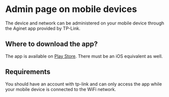 # Admin page on mobile devices
The device and network can be administered on your mobile device through the Aginet app provided by TP-Link.

## Where to download the app?
The app is available on [Play Store](https://play.google.com/store/apps/details?id=com.tplink.aginet). There must be an iOS equivalent as well.

## Requirements
You should have an account with tp-link and can only access the app while your mobile device is connected to the WiFi network.
